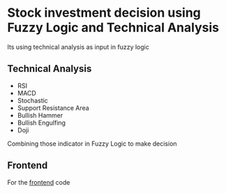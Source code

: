 # Stock investment decision using Fuzzy Logic and Technical Analysis

Its using technical analysis as input in fuzzy logic

## Technical Analysis
- RSI
- MACD
- Stochastic
- Support Resistance Area
- Bullish Hammer
- Bullish Engulfing
- Doji

Combining those indicator in Fuzzy Logic to make decision

## Frontend

For the [frontend](https://choosealicense.com/licenses/mit/](https://github.com/reymooy27/fuzzy-logic-saham-indonesia)https://github.com/reymooy27/fuzzy-logic-saham-indonesia) code





